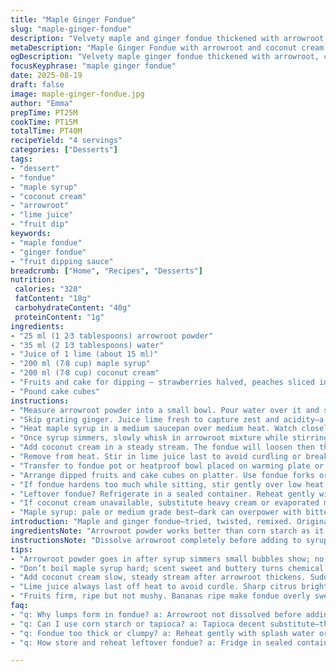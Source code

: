 ```yaml
---
title: "Maple Ginger Fondue"
slug: "maple-ginger-fondue"
description: "Velvety maple and ginger fondue thickened with arrowroot and coconut cream for a tropical, tangy twist. Fresh squeezed lime juice replaces ginger juice for a citrusy punch. Served with an assortment of fruits and pound cake cubes, great for quick dessert or casual entertaining. Uses arrowroot to avoid cloudiness; coconut cream adds richness while keeping a light texture. Adjust heat on burner carefully to avoid boiling over; thickens in 3-5 minutes with gentle bubbles and slight gloss. A balance of zesty and sweet with easy swaps for common kitchen finds."
metaDescription: "Maple Ginger Fondue with arrowroot and coconut cream. Thickens fast with gentle bubbles; bright lime juice for sharp citrus punch. Serve with fresh fruits and cake."
ogDescription: "Velvety maple ginger fondue thickened with arrowroot, coconut cream. Fresh lime juice for citrus zip. Great for fruits and pound cake dips. Watch heat closely."
focusKeyphrase: "maple ginger fondue"
date: 2025-08-19
draft: false
image: maple-ginger-fondue.jpg
author: "Emma"
prepTime: PT25M
cookTime: PT15M
totalTime: PT40M
recipeYield: "4 servings"
categories: ["Desserts"]
tags:
- "dessert"
- "fondue"
- "maple syrup"
- "coconut cream"
- "arrowroot"
- "lime juice"
- "fruit dip"
keywords:
- "maple fondue"
- "ginger fondue"
- "fruit dipping sauce"
breadcrumb: ["Home", "Recipes", "Desserts"]
nutrition: 
 calories: "320"
 fatContent: "18g"
 carbohydrateContent: "40g"
 proteinContent: "1g"
ingredients:
- "25 ml (1 2⁄3 tablespoons) arrowroot powder"
- "35 ml (2 1⁄3 tablespoons) water"
- "Juice of 1 lime (about 15 ml)"
- "200 ml (7⁄8 cup) maple syrup"
- "200 ml (7⁄8 cup) coconut cream"
- "Fruits and cake for dipping — strawberries halved, peaches sliced in eighths, peeled apples quartered, pineapple cubed, banana slices, halved grapes"
- "Pound cake cubes"
instructions:
- "Measure arrowroot powder into a small bowl. Pour water over it and stir briskly until fully dissolved. Set aside; this mix prevents lumps if added too fast."
- "Skip grating ginger. Juice lime fresh to capture zest and acidity—a citrusy twist that lifts maple sweetness. Keep juice ready."
- "Heat maple syrup in a medium saucepan over medium heat. Watch closely; it begins to simmer with tiny bubbles at edges in 2-3 minutes. Avoid boiling hard—caramelization risks bitterness."
- "Once syrup simmers, slowly whisk in arrowroot mixture while stirring vigorously. The liquid thickens quickly; lower heat to maintain gentle simmer. Stir constantly to prevent arrowroot settling or clumping."
- "Add coconut cream in a steady stream. The fondue will loosen then thicken again. The scent should shift to sweet coconut mingled with maple syrup—thick enough to coat back of a spoon, glossy surface with slow ripples."
- "Remove from heat. Stir in lime juice last to avoid curdling or breaking curds. The acidity brightens and balances richness."
- "Transfer to fondue pot or heatproof bowl placed on warming plate or low simmer on burner. Keep warm but do not boil."
- "Arrange dipped fruits and cake cubes on platter. Use fondue forks or wooden skewers for easy dipping."
- "If fondue hardens too much while sitting, stir gently over low heat to loosen. Arrowroot can set firm when cooled, avoid letting cool totally."
- "Leftover fondue? Refrigerate in a sealed container. Reheat gently with splash of cream or water to restore creaminess, whisk briskly."
- "If coconut cream unavailable, substitute heavy cream or evaporated milk but add a pinch of salt to balance sweetness."
- "Maple syrup: pale or medium grade best—dark can overpower with bitter notes."
introduction: "Maple and ginger fondue—tried, twisted, remixed. Original with fresh ginger juice grated; slipped in lime juice instead. Sharp, citrusy, less fibrous and takes less effort. Thickener swap too—arrowroot instead of corn starch. Cleaner look, lighter finish. Coconut cream over dairy cream; tropical undertone adds complexity. Pay attention to simmering maple syrup—small bubbles, aroma sweet and buttery, not burnt or bitter. Swirl the thickener in slow, no lumps. Stir often. Fondue clumping or shell like mess? Temperature too high or arrowroot dumped en masse. Once you nail consistency creamy enough to coat spoon back like thick custard, you’re close. Serve with colorful fruit—acid cuts sweetness; pound cake for starch to balance richness. Simple backyard dinner or weekend sit-down, a cozy indulgence with punch. Tried drying heat too high—got gritty, thin, lost maple clarity. Patience crucial."
ingredientsNote: "Arrowroot powder works better than corn starch as it thickens faster, finishes clear, not cloudy, and tolerates gentle heat variations better. If none available, tapioca starch is a decent substitute. Coconut cream replaces heavy cream to avoid overly dense mouthfeel; adds a silky touch and subtle coconut aroma, which pairs surprisingly well with maple’s caramel tones. Juice of fresh lime brightens but can be replaced with orange zest or a splash of lemon juice if preferred; keep quantities similar to avoid curdling. Maple syrup quality matters—pale or amber grade contributes sweetness and light caramel notes without bitterness. Avoid dark grade which imparts harsh flavors. Fruits should be fresh and firm; ripe bananas can make fondue overly sweet if too soft. Pound cake or brioche cubes hold up well, soak fondue in but don’t dissolve immediately. Forks or skewers prevent sticky fingers; keep napkins handy. Store leftover fondue with plastic wrap directly on surface to prevent skin forming. Reheat gently to maintain texture."
instructionsNote: "Dissolve arrowroot completely before adding to syrup—that’s key to avoid lumps that seize. Maple syrup must be simmering gently, not boiling hard; a rolling boil turns syrup bitter and can scorch bottom. Stir constantly once thickener is in; arrowroot sets fast and can grab pan surface leading to burnt spots. When adding coconut cream, do this slowly—pan temperature slightly reduced—because sudden temperature drop can cause separation. The fondue should become glossy and thicken to a pudding-like consistency; test by running a spoon through—you want it to hold shape but not stiffen. Lime juice goes last off heat for freshness and to avoid curdling. Taste balance: too tart? Add tiny pinch of sugar; too sweet? Maybe more lime juice or a pinch of salt to counter. Fondue on warming plate or low simmer, stir occasionally to maintain consistency. Fondue's sensory signals: aroma should emit sweet maple, trace coconut nuance; look for shiny rather than matte surface, slow moving thick ribbons when spilling off spoon. Keep an eye on texture during service—if solidifies, warm gently with a bit of liquid, don’t rush or it will become grainy. Good fondue takes watching, don’t walk away."
tips:
- "Arrowroot powder goes in after syrup simmers small bubbles show; no lumps if mix water first and stir fast. Dumping arrowroot dry? Clumps stuck, burnt spots risk. Slowly whisk in, reduce heat once thickening starts; watch texture constantly, thick custard stage means done."
- "Don’t boil maple syrup hard; scent sweet and buttery turns chemical, bitter notes if bubble roar. Medium-low heat to catch small edge bubbles before arrowroot. Stirring consistently prevents arrowroot from sinking, sticks to pan bottom burns fast and ruins fondue taste/textures."
- "Add coconut cream slow, steady stream after arrowroot thickens. Sudden temperature drops cause separation, ugly curdling. The fondue loosens then thickens again; glossy shine with gentle ripples signals readiness. If no coconut cream, heavy cream with pinch salt to cut sweetness; evaporated milk works but lacks richness."
- "Lime juice always last off heat to avoid curdle. Sharp citrus brightens, lifts sweet maple, but acid added early breaks curds. Alternative citrus: orange zest or few drops lemon juice, keep quantities equal. Freshly squeezed preferred, packaged less punch, alters fondue texture slightly."
- "Fruits firm, ripe but not mushy. Bananas ripe make fondue overly sweet, mix sticky. Pound cake or brioche cubes soak well, hold but don’t dissolve immediately. Forks or skewers best dipping tools; sticky fingers happen otherwise. Cover leftover fondue directly surface with plastic wrap to prevent skin; reheat gently adding liquid for creamy texture."
faq:
- "q: Why lumps form in fondue? a: Arrowroot not dissolved before adding syrup is main cause. Also rapid temp change. Stir fast and slow whisk arrowroot mix. If lumps start, strain or redo batch. Avoid dumping powder dry into hot liquid, always water mix first."
- "q: Can I use corn starch or tapioca? a: Tapioca decent substitute—thickens clear, but slower. Corn starch cloudy, less stable on heat. Arrowroot stands gentle heat variations better. Tapioca may need more cooking time; texture differs slightly. No arrowroot? Use tapioca but expect subtle changes."
- "q: Fondue too thick or clumpy? a: Reheat gently with splash water or cream. Low heat and constant stirring loosen up thickened mix. Overcooked arrowroot breaks down, grainy texture possible. Heat control crucial. If too thin, whisk extra arrowroot-water mix slowly but avoid lumps."
- "q: How store and reheat leftover fondue? a: Fridge in sealed container with plastic wrap over surface to stop skin. Reheat low heat, whisk adding splash cream or water to revive creaminess. Avoid microwave direct—uneven heating breaks texture. Cool fondue sets arrowroot firm; heat gently to loosen."

---
```

